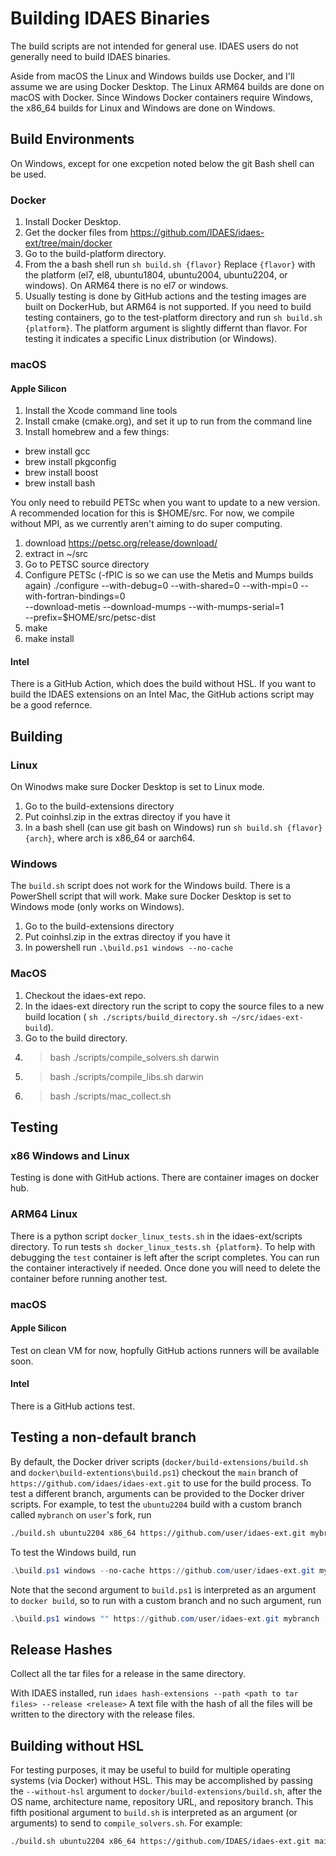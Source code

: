 # Building IDAES Binaries

The build scripts are not intended for general use. IDAES users do not 
generally need to build IDAES binaries. 

Aside from macOS the Linux and Windows builds use Docker, and I'll assume 
we are using Docker Desktop.  The Linux ARM64 builds are done on macOS with 
Docker.  Since Windows Docker containers require Windows, the x86_64 builds
for Linux and Windows are done on Windows.

## Build Environments

On Windows, except for one excpetion noted below the git Bash shell can be used. 

### Docker

1. Install Docker Desktop.
2. Get the docker files from https://github.com/IDAES/idaes-ext/tree/main/docker
3. Go to the build-platform directory.
4. From the a bash shell run `sh build.sh {flavor}` Replace `{flavor}` with the 
  platform (el7, el8, ubuntu1804, ubuntu2004, ubuntu2204, or windows). On ARM64 
  there is no el7 or windows.
5. Usually testing is done by GitHub actions and the testing images are built on
  DockerHub, but ARM64 is not supported.  If you need to build testing containers,
  go to the test-platform directory and run `sh build.sh {platform}`.  The platform
  argument is slightly differnt than flavor.  For testing it indicates a specific
  Linux distribution (or Windows).

### macOS

#### Apple Silicon

1. Install the Xcode command line tools
2. Install cmake (cmake.org), and set it up to run from the command line
3. Install homebrew and a few things:
  * brew install gcc
  * brew install pkgconfig
  * brew install boost
  * brew install bash
  
You only need to rebuild PETSc when you want to update to a new version.  A
recommended location for this is $HOME/src.  For now, we compile without MPI, as
we currently aren't aiming to do super computing.

1. download https://petsc.org/release/download/
2. extract in ~/src
3. Go to PETSC source directory
4. Configure PETSc (-fPIC is so we can use the Metis and Mumps builds again)
   ./configure --with-debug=0 --with-shared=0 --with-mpi=0 --with-fortran-bindings=0 \
      --download-metis --download-mumps --with-mumps-serial=1 \
      --prefix=$HOME/src/petsc-dist 
5. make
6. make install

#### Intel

There is a GitHub Action, which does the build without HSL.  If you want to
build the IDAES extensions on an Intel Mac, the GitHub actions script may
be a good refernce.

## Building

### Linux

On Winodws make sure Docker Desktop is set to Linux mode.

1. Go to the build-extensions directory
2. Put coinhsl.zip in the extras directoy if you have it
3. In a bash shell (can use git bash on Windows) run 
  `sh build.sh {flavor} {arch}`, where arch is x86_64 or aarch64.

### Windows 

The `build.sh` script does not work for the Windows build. There is a PowerShell
script that will work. Make sure Docker Desktop is set to Windows mode (only works
on Windows).

1. Go to the build-extensions directory
2. Put coinhsl.zip in the extras directoy if you have it
3. In powershell run `.\build.ps1 windows --no-cache`

### MacOS

1. Checkout the idaes-ext repo.  
2. In the idaes-ext directory run the script to copy the
  source files to a new build location (
  `sh ./scripts/build_directory.sh ~/src/idaes-ext-build`).
3. Go to the build directory.
4. > bash ./scripts/compile_solvers.sh darwin
5. > bash ./scripts/compile_libs.sh darwin
6. > bash ./scripts/mac_collect.sh

## Testing

### x86 Windows and Linux

Testing is done with GitHub actions.  There are container images on docker hub.

### ARM64 Linux

There is a python script `docker_linux_tests.sh` in the idaes-ext/scripts directory. 
To run tests `sh docker_linux_tests.sh {platform}`. To help with debugging the
`test` container is left after the script completes.  You can run the container
interactively if needed.  Once done you will need to delete the container before
running another test.

### macOS 

#### Apple Silicon

Test on clean VM for now, hopfully GitHub actions runners will be available soon.

#### Intel

There is a GitHub actions test.

## Testing a non-default branch

By default, the Docker driver scripts
(`docker/build-extensions/build.sh` and `docker\build-extentions\build.ps1`)
checkout the `main` branch of `https://github.com/idaes/idaes-ext.git` to use
for the build process. To test a different branch, arguments can be provided
to the Docker driver scripts. For example, to test the `ubuntu2204` build with
a custom branch called `mybranch` on `user`'s fork, run
```bash
./build.sh ubuntu2204 x86_64 https://github.com/user/idaes-ext.git mybranch
```
To test the Windows build, run
```powershell
.\build.ps1 windows --no-cache https://github.com/user/idaes-ext.git mybranch
```
Note that the second argument to `build.ps1` is interpreted as an argument
to `docker build`, so to run with a custom branch and no such argument, run
```powershell
.\build.ps1 windows "" https://github.com/user/idaes-ext.git mybranch
```

## Release Hashes

Collect all the tar files for a release in the same directory.

With IDAES installed, run ``idaes hash-extensions --path <path to tar files> --release <release>``
A text file with the hash of all the files will be written to the directory with the
release files.

## Building without HSL

For testing purposes, it may be useful to build for multiple operating systems
(via Docker) without HSL. This may be accomplished by passing the `--without-hsl`
argument to `docker/build-extensions/build.sh`, after the OS name, architecture name,
repository URL, and repository branch.
This fifth positional argument to `build.sh` is interpreted as an argument (or arguments)
to send to `compile_solvers.sh`.
For example:
```bash
./build.sh ubuntu2204 x86_64 https://github.com/IDAES/idaes-ext.git main --without-hsl
```
